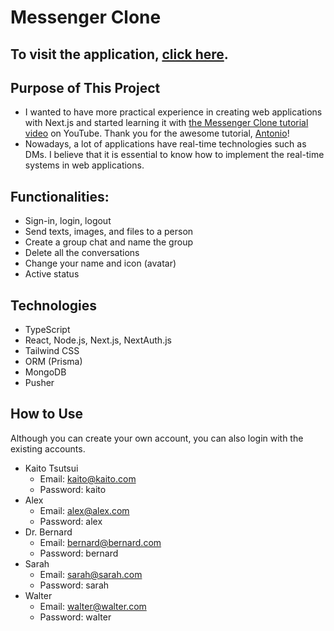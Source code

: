 # Messenger Clone

## To visit the application, [click here](https://messenger-clone-ktsu2i.vercel.app/).

## Purpose of This Project
- I wanted to have more practical experience in creating web applications with Next.js and started learning it with [the Messenger Clone tutorial video](https://www.youtube.com/watch?v=PGPGcKBpAk8) on YouTube. Thank you for the awesome tutorial, [Antonio](https://www.youtube.com/@codewithantonio)!
- Nowadays, a lot of applications have real-time technologies such as DMs. I believe that it is essential to know how to implement the real-time systems in web applications.

## Functionalities:
- Sign-in, login, logout
- Send texts, images, and files to a person
- Create a group chat and name the group
- Delete all the conversations
- Change your name and icon (avatar)
- Active status

## Technologies
- TypeScript
- React, Node.js, Next.js, NextAuth.js
- Tailwind CSS
- ORM (Prisma)
- MongoDB
- Pusher

## How to Use 
Although you can create your own account, you can also login with the existing accounts.
- Kaito Tsutsui
  - Email: kaito@kaito.com
  - Password: kaito
- Alex
  - Email: alex@alex.com
  - Password: alex
- Dr. Bernard
  - Email: bernard@bernard.com
  - Password: bernard
- Sarah
  - Email: sarah@sarah.com
  - Password: sarah
- Walter
  - Email: walter@walter.com
  - Password: walter